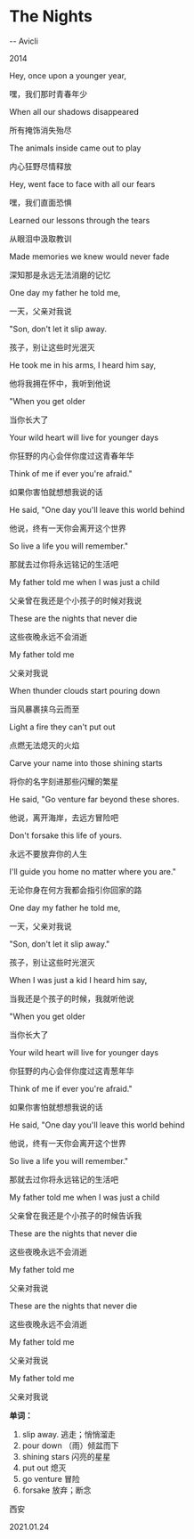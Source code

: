 # The Nights

-- Avicli

2014



Hey, once upon a younger year,

嘿，我们那时青春年少

When all our shadows disappeared

所有掩饰消失殆尽

The animals inside came out to play

内心狂野尽情释放

Hey, went face to face with all our fears

嘿，我们直面恐惧

Learned our lessons through the tears

从眼泪中汲取教训

Made memories we knew would never fade

深知那是永远无法消磨的记忆

One day my father he told me,

一天，父亲对我说

"Son, don't let it slip away.

孩子，别让这些时光泯灭

He took me in his arms, I heard him say,

他将我拥在怀中，我听到他说

"When you get older

当你长大了

Your wild heart will live for younger days

你狂野的内心会伴你度过这青春年华

Think of me if ever you're afraid."

如果你害怕就想想我说的话

He said, "One day you'll leave this world behind

他说，终有一天你会离开这个世界

So live a life you will remember."

那就去过你将永远铭记的生活吧

My father told me when I was just a child

父亲曾在我还是个小孩子的时候对我说

These are the nights that never die

这些夜晚永远不会消逝

My father told me

父亲对我说



When thunder clouds start pouring down

当风暴裹挟乌云而至

Light a fire they can't put out

点燃无法熄灭的火焰

Carve your name into those shining starts

将你的名字刻进那些闪耀的繁星

He said, "Go venture far beyond these shores.

他说，离开海岸，去远方冒险吧

Don't forsake this life of yours.

永远不要放弃你的人生

I'll guide you home no matter where you are."

无论你身在何方我都会指引你回家的路

One day my father he told me,

一天，父亲对我说

"Son, don't let it slip away."

孩子，别让这些时光泯灭

When I was just a kid I heard him say,

当我还是个孩子的时候，我就听他说

"When you get older

当你长大了

Your wild heart will live for younger days

你狂野的内心会伴你度过这青葱年华

Think of me if ever you're afraid."

如果你害怕就想想我说的话

He said, "One day you'll leave this world behind

他说，终有一天你会离开这个世界

So live a life you will remember."

那就去过你将永远铭记的生活吧

My father told me when I was just a child

父亲曾在我还是个小孩子的时候告诉我

These are the nights that never die

这些夜晚永远不会消逝

My father told me

父亲对我说



These are the nights that never die

这些夜晚永远不会消逝

My father told me

父亲对我说

My father told me

父亲对我说







**单词：**

1. slip away. 逃走；悄悄溜走
2. pour down （雨）倾盆而下
3. shining stars 闪亮的星星
4. put out 熄灭
5. go venture 冒险
6. forsake 放弃；断念



西安

2021.01.24

